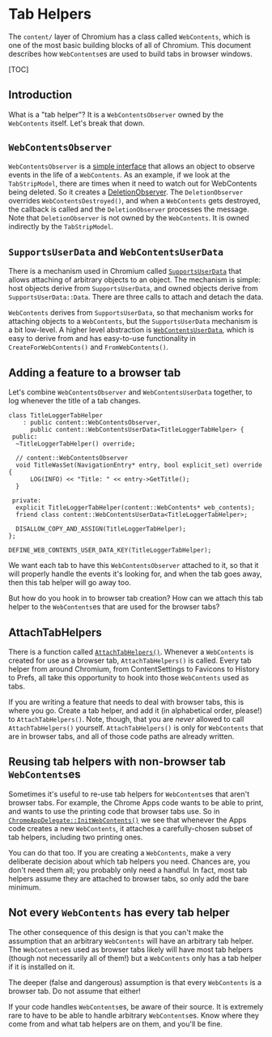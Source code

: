 # Tab Helpers

The `content/` layer of Chromium has a class called `WebContents`, which is one
of the most basic building blocks of all of Chromium. This document describes
how `WebContents`es are used to build tabs in browser windows.

[TOC]

## Introduction

What is a "tab helper"? It is a `WebContentsObserver` owned by the `WebContents`
itself. Let's break that down.

## `WebContentsObserver`

`WebContentsObserver` is a
[simple interface](https://code.google.com/p/chromium/codesearch#chromium/src/content/public/browser/web_contents_observer.h&q=webcontentsobserver)
that allows an object to observe events in the life of a `WebContents`. As an
example, if we look at the `TabStripModel`, there are times when it need to
watch out for WebContents being deleted. So it creates a
[DeletionObserver](https://code.google.com/p/chromium/codesearch#chromium/src/chrome/browser/ui/tabs/tab_strip_model.cc&q=DeletionObserver).
The `DeletionObserver` overrides `WebContentsDestroyed()`, and when a
`WebContents` gets destroyed, the callback is called and the `DeletionObserver`
processes the message. Note that `DeletionObserver` is not owned by the
`WebContents`. It is owned indirectly by the `TabStripModel`.

## `SupportsUserData` and `WebContentsUserData`

There is a mechanism used in Chromium called
[`SupportsUserData`](https://code.google.com/p/chromium/codesearch#chromium/src/base/supports_user_data.h&q=SupportsUserData)
that allows attaching of arbitrary objects to an object. The mechanism is
simple: host objects derive from `SupportsUserData`, and owned objects derive
from `SupportsUserData::Data`. There are three calls to attach and detach the
data.

`WebContents` derives from `SupportsUserData`, so that mechanism works for
attaching objects to a `WebContents`, but the `SupportsUserData` mechanism is a
bit low-level. A higher level abstraction is
[`WebContentsUserData`](https://code.google.com/p/chromium/codesearch#chromium/src/content/public/browser/web_contents_user_data.h&q=WebContentsUserData),
which is easy to derive from and has easy-to-use functionality in
`CreateForWebContents()` and `FromWebContents()`.

## Adding a feature to a browser tab

Let's combine `WebContentsObserver` and `WebContentsUserData` together, to log
whenever the title of a tab changes.

```
class TitleLoggerTabHelper
    : public content::WebContentsObserver,
      public content::WebContentsUserData<TitleLoggerTabHelper> {
 public:
  ~TitleLoggerTabHelper() override;

  // content::WebContentsObserver
  void TitleWasSet(NavigationEntry* entry, bool explicit_set) override {
      LOG(INFO) << "Title: " << entry->GetTitle();
  }

 private:
  explicit TitleLoggerTabHelper(content::WebContents* web_contents);
  friend class content::WebContentsUserData<TitleLoggerTabHelper>;

  DISALLOW_COPY_AND_ASSIGN(TitleLoggerTabHelper);
};

DEFINE_WEB_CONTENTS_USER_DATA_KEY(TitleLoggerTabHelper);
```

We want each tab to have this `WebContentsObserver` attached to it, so that it
will properly handle the events it's looking for, and when the tab goes away,
then this tab helper will go away too.

But how do you hook in to browser tab creation? How can we attach this tab
helper to the `WebContents`es that are used for the browser tabs?

## AttachTabHelpers

There is a function called
[`AttachTabHelpers()`](https://code.google.com/p/chromium/codesearch#chromium/src/chrome/browser/ui/tab_helpers.cc&q=AttachTabHelpers).
Whenever a `WebContents` is created for use as a browser tab,
`AttachTabHelpers()` is called. Every tab helper from around Chromium,
from ContentSettings to Favicons to History to Prefs, all take this opportunity
to hook into those `WebContents` used as tabs.

If you are writing a feature that needs to deal with browser tabs, this is where
you go. Create a tab helper, and add it (in alphabetical order, please!) to
`AttachTabHelpers()`. Note, though, that you are _never_ allowed to call
`AttachTabHelpers()` yourself. `AttachTabHelpers()` is only for `WebContents`
that are in browser tabs, and all of those code paths are already written.

## Reusing tab helpers with non-browser tab `WebContents`es

Sometimes it's useful to re-use tab helpers for `WebContents`es that aren't
browser tabs. For example, the Chrome Apps code wants to be able to print, and
wants to use the printing code that browser tabs use. So in
[`ChromeAppDelegate::InitWebContents()`](https://code.google.com/p/chromium/codesearch#chromium/src/chrome/browser/ui/apps/chrome_app_delegate.cc&q=ChromeAppDelegate::InitWebContents)
we see that whenever the Apps code creates a new `WebContents`, it attaches a
carefully-chosen subset of tab helpers, including two printing ones.

You can do that too. If you are creating a `WebContents`, make a very deliberate
decision about which tab helpers you need. Chances are, you don't need them all;
you probably only need a handful. In fact, most tab helpers assume they are
attached to browser tabs, so only add the bare minimum.

## Not every `WebContents` has every tab helper

The other consequence of this design is that you can't make the assumption that
an arbitrary `WebContents` will have an arbitrary tab helper. The
`WebContents`es used as browser tabs likely will have most tab helpers (though
not necessarily all of them!) but a `WebContents` only has a tab helper if it is
installed on it.

The deeper (false and dangerous) assumption is that every `WebContents` is a
browser tab. Do not assume that either!

If your code handles `WebContents`es, be aware of their source. It is extremely
rare to have to be able to handle arbitrary `WebContents`es. Know where they
come from and what tab helpers are on them, and you'll be fine.
